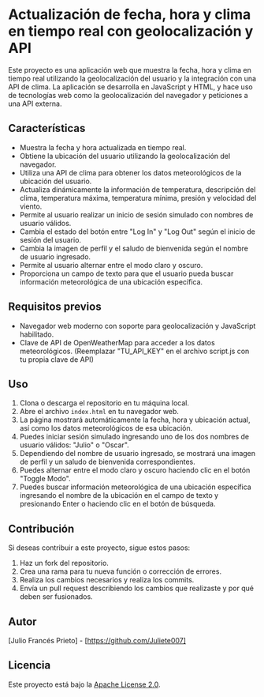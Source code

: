 # Actualización de fecha, hora y clima en tiempo real con geolocalización y API

Este proyecto es una aplicación web que muestra la fecha, hora y clima en tiempo real utilizando la geolocalización del usuario y la integración con una API de clima. La aplicación se desarrolla en JavaScript y HTML, y hace uso de tecnologías web como la geolocalización del navegador y peticiones a una API externa.

## Características

- Muestra la fecha y hora actualizada en tiempo real.
- Obtiene la ubicación del usuario utilizando la geolocalización del navegador.
- Utiliza una API de clima para obtener los datos meteorológicos de la ubicación del usuario.
- Actualiza dinámicamente la información de temperatura, descripción del clima, temperatura máxima, temperatura mínima, presión y velocidad del viento.
- Permite al usuario realizar un inicio de sesión simulado con nombres de usuario válidos.
- Cambia el estado del botón entre "Log In" y "Log Out" según el inicio de sesión del usuario.
- Cambia la imagen de perfil y el saludo de bienvenida según el nombre de usuario ingresado.
- Permite al usuario alternar entre el modo claro y oscuro.
- Proporciona un campo de texto para que el usuario pueda buscar información meteorológica de una ubicación específica.

## Requisitos previos

- Navegador web moderno con soporte para geolocalización y JavaScript habilitado.
- Clave de API de OpenWeatherMap para acceder a los datos meteorológicos. (Reemplazar "TU_API_KEY" en el archivo script.js con tu propia clave de API)

## Uso

1. Clona o descarga el repositorio en tu máquina local.
2. Abre el archivo `index.html` en tu navegador web.
3. La página mostrará automáticamente la fecha, hora y ubicación actual, así como los datos meteorológicos de esa ubicación.
4. Puedes iniciar sesión simulado ingresando uno de los dos nombres de usuario válidos: "Julio" o "Oscar".
5. Dependiendo del nombre de usuario ingresado, se mostrará una imagen de perfil y un saludo de bienvenida correspondientes.
6. Puedes alternar entre el modo claro y oscuro haciendo clic en el botón "Toggle Modo".
7. Puedes buscar información meteorológica de una ubicación específica ingresando el nombre de la ubicación en el campo de texto y presionando Enter o haciendo clic en el botón de búsqueda.

## Contribución

Si deseas contribuir a este proyecto, sigue estos pasos:

1. Haz un fork del repositorio.
2. Crea una rama para tu nueva función o corrección de errores.
3. Realiza los cambios necesarios y realiza los commits.
4. Envía un pull request describiendo los cambios que realizaste y por qué deben ser fusionados.

## Autor

[Julio Francés Prieto] - [https://github.com/Juliete007]

## Licencia

Este proyecto está bajo la [Apache License 2.0](LICENSE).

